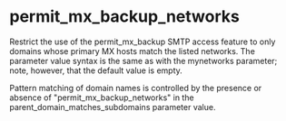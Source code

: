 # permit_mx_backup_networks 


Restrict the use of the permit_mx_backup SMTP access feature to
only domains whose primary MX hosts match the listed networks.
The parameter value syntax is the same as with the mynetworks
parameter; note, however, that the default value is empty.  

 Pattern matching of domain names is controlled by the presence
or absence of "permit_mx_backup_networks" in the
parent_domain_matches_subdomains parameter value.  


